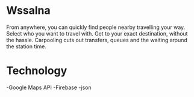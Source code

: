 # Wssalna
From anywhere, you can quickly find people nearby travelling your way. Select who you want to travel with. Get to your exact destination, without the hassle. Carpooling cuts out transfers, queues and the waiting around the station time.
# Technology
-Google Maps API
-Firebase 
-json 
